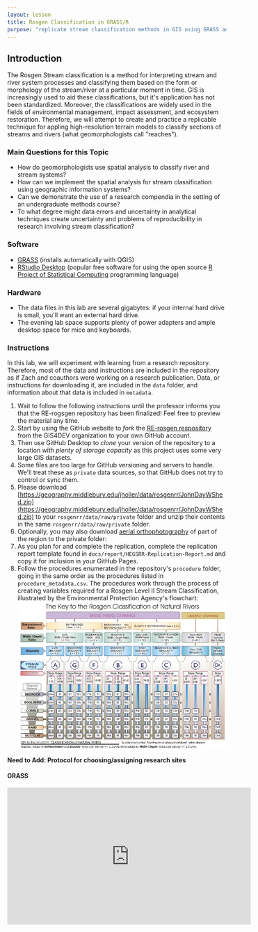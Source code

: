 ```yaml
---
layout: lesson
title: Rosgen Classification in GRASS/R
purpose: "replicate stream classification methods in GIS using GRASS and open science protocols"
---
```


## Introduction

The Rosgen Stream classification is a method for interpreting stream and river system processes and classifying them based on the form or morphology of the stream/river at a particular moment in time. GIS is increasingly used to aid these classifications, but it's application has not been standardized. Moreover, the classifications are widely used in the fields of environmental management, impact assessment, and ecosystem restoration. Therefore, we will attempt to create and practice a replicable technique for appling high-resolution terrain models to classify sections of streams and rivers (what geomorphologists call "reaches").

### Main Questions for this Topic
  - How do geomorphologists use spatial analysis to classify river and stream systems?
  - How can we implement the spatial analysis for stream classification using geographic information systems?
  - Can we demonstrate the use of a research compendia in the setting of an undergraduate methods course? 
  - To what degree might data errors and uncertainty in analytical techniques create uncertainty and problems of reproducibility in research involving stream classification?

### Software
  - [GRASS](https://grass.osgeo.org/) (installs automatically with QGIS)
  - [RStudio Desktop](https://rstudio.com/) (popular free software for using the open source [R Project of Statistical Computing](https://www.r-project.org/) programming language)
  
### Hardware
  - The data files in this lab are several gigabytes: if your internal hard drive is small, you'll want an external hard drive.
  - The evening lab space supports plenty of power adapters and ample desktop space for mice and keyboards.
  
### Instructions

In this lab, we will experiment with learning from a research repository. Therefore, most of the data and instructions are included in the repository as if Zach and coauthors were working on a research publication. Data, or instructions for downloading it, are included in the `data` folder, and information about that data is included in `metadata`. 

1. Wait to follow the following instructions until the professor informs you that the RE-rogsgen repository has been finalized! Feel free to preview the material any time.
1. Start by using the GitHub website to *fork* the [RE-rosgen respository](https://github.com/GIS4DEV/RE-rosgen) from the GIS4DEV organization to your own GitHub account.
1. Then use GitHub Desktop to *clone* your version of the repository to a location with *plenty of storage capacity* as this project uses some very large GIS datasets.
1. Some files are too large for GitHub versioning and servers to handle. We'll treat these as `private` data sources, so that GitHub does not try to control or sync them. 
1. Please download [https://geography.middlebury.edu/jholler/data/rosgenrr/JohnDayWShed.zip](https://geography.middlebury.edu/jholler/data/rosgenrr/JohnDayWShed.zip) to your `rosgenrr/data/raw/private` folder and unzip their contents in the same `rosgenrr/data/raw/private` folder.
1. Optionally, you may also download [aerial orthophotography](https://geography.middlebury.edu/jholler/data/rosgenrr/JohnDayWShed_OrthoPrj.zip) of part of the region to the private folder:
1. As you plan for and complete the replication, complete the replication report template found in `docs/report/HEGSRR-Replication-Report.md` and copy it for inclusion in your GitHub Pages.
1. Follow the procedures enumerated in the repository's `procedure` folder, going in the same order as the procedures listed in `procedure_metadata.csv`. The procedures work through the process of creating variables required for a Rosgen Level II Stream Classification, illustrated by the Environmental Protection Agency's flowchart: ![Rosgen Level II Procedure](assets/rosgen_level2.jpg)

**Need to Add: Protocol for choosing/assigning research sites**

#### GRASS

<iframe width="560" height="315" src="https://www.youtube.com/embed/cZia3ShzTWM" frameborder="0" allow="accelerometer; autoplay; clipboard-write; encrypted-media; gyroscope; picture-in-picture" allowfullscreen></iframe>
